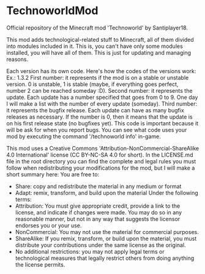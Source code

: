 # TechnoworldMod
Official repository of the Minecraft mod 'Technoworld' by Santiplayer18.

This mod adds technological-related stuff to Minecraft, all of them divided into modules included in it. This is, you can't have only some modules installed, you will have all of them. This is just for updating and managing reasons.

Each version has its own code. Here's how the codes of the versions work:
Ex.: 1.3.2
First number: it represents if the mod is on a stable or unstable version. 0 is unstable, 1 is stable (maybe, if everything goes perfect, number 2 can be reached someday :D).
Second number: it represents the update. Each update has a number specified that goes from 0 to 9. One day I will make a list with the number of every update (someday).
Third number: it represents the bugfix release. Each update can have as many bugfix releases as necessary. If the number is 0, then it means that the update is on his first release state (no bugfixes yet).
This code is important because it will be ask for when you report bugs. You can see what code uses your mod by executing the command '/technoworld info' in-game.

This mod uses a Creative Commons 'Attribution-NonCommercial-ShareAlike 4.0 International' license (CC BY-NC-SA 4.0 for short). In the LICENSE.md file in the root directory you can find the complete and legal rules you must follow when redistributing your modifications for the mod, but I will make a short summary here:
You are free to:
  - Share: copy and redistribute the material in any medium or format
  - Adapt: remix, transform, and build upon the material
Under the following terms:
  - Attribution: You must give appropriate credit, provide a link to the license, and indicate if changes were made. You may do so in     any reasonable manner, but not in any way that suggests the licensor endorses you or your use.
  - NonCommercial: You may not use the material for commercial purposes.
  - ShareAlike: If you remix, transform, or build upon the material, you must distribute your contributions under the same license as     the original.
  - No additional restrictions: you may not apply legal terms or technological measures that legally restrict others from doing anything   the license permits.
